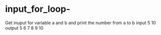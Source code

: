 # input_for_loop-
Get inuput for variable a and b and print the number from a to b input    5 10  output 5 6 7 8 9 10
